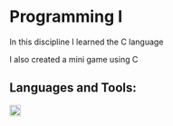 # Programming I

In this discipline I learned the C language

I also created a mini game using C

## Languages and Tools:    

<code><img height="20" src="https://backofficevi.com/wp-content/uploads/2019/01/c-logo-png-11.png"></code> 
